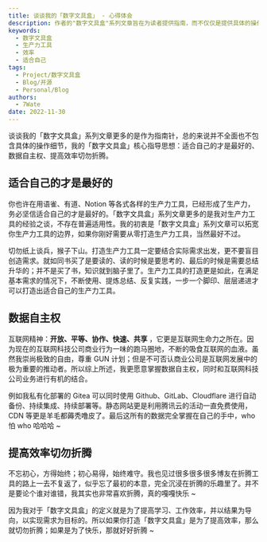 ```yaml
---
title: 谈谈我的「数字文具盒」 - 心得体会
description: 作者的"数字文具盒"系列文章旨在为读者提供指南，而不仅仅是提供具体的操作细节。核心指导思想包括适合自己的工具最好、数据自主权、提高效率但不要陷入无休止的折腾。
keywords:
  - 数字文具盒
  - 生产力工具
  - 效率
  - 适合自己
tags:
  - Project/数字文具盒
  - Blog/开源
  - Personal/Blog
authors:
  - 7Wate
date: 2022-11-30
---
```


谈谈我的「数字文具盒」系列文章更多的是作为指南针，总的来说并不全面也不包含具体的操作细节，我的「数字文具盒」核心指导思想：适合自己的才是最好的、数据自主权、提高效率切勿折腾。

## 适合自己的才是最好的

你也许在用语雀、有道、Notion 等各式各样的生产力工具，已经形成了生产力，务必坚信适合自己的才是最好的。「数字文具盒」系列文章更多的是我对生产力工具的经验之谈，不存在普遍适用性。我的初衷是「数字文具盒」系列文章可以拓宽你生产力工具的边界，如果你刚好需要从零打造生产力工具，当然最好不过。

切勿纸上谈兵，猴子下山。打造生产力工具一定要结合实际需求出发，更不要盲目创造需求。就如同书买了是要读的、读的时候是要思考的、最后的时候是需要总结升华的；并不是买了书，知识就到脑子里了。生产力工具的打造更是如此，在满足基本需求的情况下，不断使用、提炼总结、反复实践，一步一个脚印、层层递进才可以打造出适合自己的生产力工具。

## 数据自主权

互联网精神：**开放、平等、协作、快速、共享** ，它更是互联网生命力之所在。因为现在的互联网科技公司商业行为一味的跑马圈地，不断的吸食互联网的血液。虽然我崇尚极致的自由，尊重 GUN 计划；但是不可否认商业公司是互联网发展中的极为重要的推动者。所以综上所述，我更愿意掌握数据自主权，同时和互联网科技公司业务进行有机的结合。

例如我私有化部署的 Gitea 可以同时使用 Github、GitLab、Cloudflare 进行自动备份、持续集成、持续部署等。静态网站更是利用腾讯云的活动一直免费使用，CDN 等更是羊毛都薅秃噜皮了。最后这所有的数据完全掌握在自己的手中，who 怕 who 哈哈哈 ~

## 提高效率切勿折腾

不忘初心，方得始终；初心易得，始终难守。我也见过很多很多很多博友在折腾工具的路上一去不复返了，似乎忘了最初的本意，完全沉浸在折腾的乐趣里了。并不是要论个谁对谁错，我其实也非常喜欢折腾，真的嘎嘎快乐 ~

因为我对于「数字文具盒」的定义就是为了提高学习、工作效率，并以结果为导向，以实现需求为目标的。所以如果你打造「数字文具盒」是为了提高效率，那么就切勿折腾；如果是为了快乐，那就好好折腾 ~
